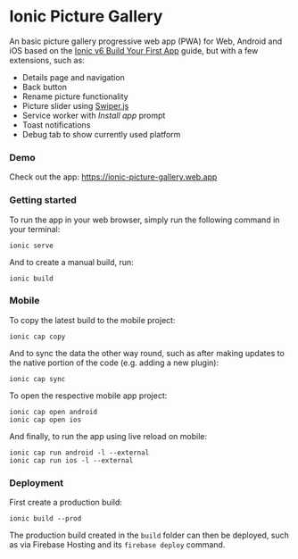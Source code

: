 # Ionic Picture Gallery

An basic picture gallery progressive web app (PWA) for Web, Android and iOS based on the
[Ionic v6 Build Your First App](https://ionicframework.com/docs/angular/your-first-app)
guide, but with a few extensions, such as:
- Details page and navigation
- Back button
- Rename picture functionality
- Picture slider using [Swiper.js](https://swiperjs.com/)
- Service worker with _Install app_ prompt
- Toast notifications
- Debug tab to show currently used platform

### Demo

Check out the app: https://ionic-picture-gallery.web.app

### Getting started

To run the app in your web browser, simply run the following command in your terminal:

```
ionic serve
```

And to create a manual build, run:

```
ionic build
```

### Mobile

To copy the latest build to the mobile project:

```
ionic cap copy
```

And to sync the data the other way round, such as after making updates to the native portion of the code (e.g. adding a new plugin):

```
ionic cap sync
```

To open the respective mobile app project:

```
ionic cap open android
ionic cap open ios
```

And finally, to run the app using live reload on mobile:

```
ionic cap run android -l --external
ionic cap run ios -l --external
```

### Deployment

First create a production build:

```
ionic build --prod
```

The production build created in the `build` folder can then be deployed, such as via Firebase Hosting and its `firebase deploy` command.
